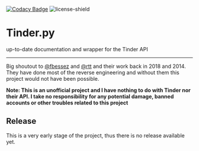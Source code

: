 [![Codacy Badge](https://app.codacy.com/project/badge/Grade/33f5061b4886410bb97bd0fb755a9adf)](https://www.codacy.com/manual/Kaktushose/tinder.py?utm_source=github.com&amp;utm_medium=referral&amp;utm_content=Kaktushose/tinder.py&amp;utm_campaign=Badge_Grade)
![license-shield](https://img.shields.io/badge/License-Apache%202.0-lightgrey.svg)

# Tinder.py

up-to-date documentation and wrapper for the Tinder API

---

Big shoutout to [@fbessez](https://github.com/fbessez/Tinder) and [@rtt](https://gist.github.com/rtt/10403467#file-tinder-api-documentation-md) and their work back in 2018 and 2014. They have done most of the reverse engineering and without them this project would not have been possible.

**Note: This is an unofficial project and I have nothing to do with Tinder nor their API. I take no responsibility for any potential damage, banned accounts or other troubles related to this project** 

## Release

This is a very early stage of the project, thus there is no release available yet.
